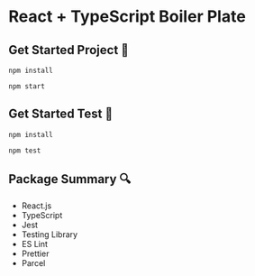 # React + TypeScript  Boiler Plate

## Get Started Project 🚀

```shell
npm install

npm start
```

## Get Started Test 🧪

```shell
npm install

npm test
```

## Package Summary 🔍

- React.js
- TypeScript
- Jest
- Testing Library
- ES Lint
- Prettier
- Parcel

